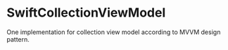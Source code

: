 # SwiftCollectionViewModel
One implementation for collection view model according to MVVM design pattern. 
